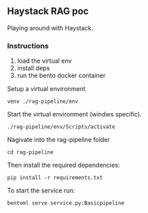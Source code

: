 ## Haystack RAG poc

Playing around with Haystack.

### Instructions

1. load the virtual env
2. install deps
3. run the bento docker container

Setup a virtual environment

```
venv ./rag-pipeline/env
```

Start the virtual environment (windws specific).

```
./rag-pipeline/env/Scripts/activate
```

Nagivate into the rag-pipeline folder

```
cd rag-pipeline
```

Then install the required dependencies:

```
pip install -r requirements.txt
```

To start the service run:

```
bentoml serve service.py:Basicpipeline
```
